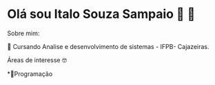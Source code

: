 # Olá sou Italo Souza Sampaio :vulcan_salute:	:wave:
	

Sobre mim: 

 🏫 Cursando Analise e desenvolvimento de sistemas  - IFPB- Cajazeiras.

Áreas de interesse :nerd_face:

 *:blue_book:Programação
